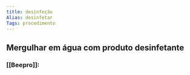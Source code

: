 ```yaml
---
title: desinfeção
Alias: desinfetar
Tags: procedimento
---
```

## Mergulhar em água com produto desinfetante
### [[Beepro]]:
